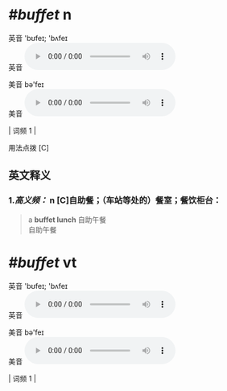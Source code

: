 # ***\#buffet*** n
英音 'bʊfeɪ; 'bʌfeɪ  
英音
<audio src="./media/Buffet1.aac" controls="controls"></audio>

美音 bə'feɪ  
美音
<audio src="./media/buffet.aac" controls="controls"></audio>



| 词频 1 |  

用法点拨  [C]

英文释义
---
### 1.*高义频：* **n [C]自助餐；（车站等处的）餐室；餐饮柜台：**  

 > a **buffet lunch** 自助午餐  
 > 自助午餐    


# ***\#buffet*** vt
英音 'bʊfeɪ; 'bʌfeɪ  
英音
<audio src="./media/Buffet1.aac" controls="controls"></audio>

美音 bə'feɪ  
美音
<audio src="./media/buffet.aac" controls="controls"></audio>



| 词频 1 |  

